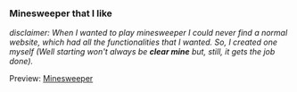 ### Minesweeper that I like

*disclaimer: When I wanted to play minesweeper I could never find a normal website, which had all the functionalities that I wanted. So, I created one myself (Well starting won't always be **clear mine** but, still, it gets the job done).*

Preview: [Minesweeper](https://tuxasweeper.netlify.app/)